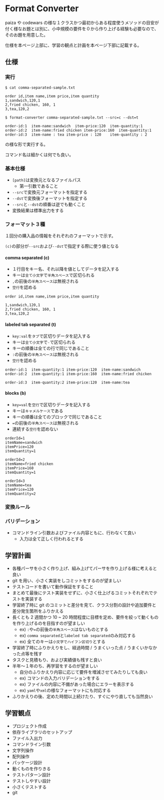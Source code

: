 # Format Converter
paiza や codewars の様な１クラスかつ最初からある程度使うメソッドの目安が付く様なお題とは別に、小中規模の要件を０から作り上げる経験も必要なので、そのお題を用意した。

仕様を本ページ上部に、学習の観点と計画を本ページ下部に記載する。


## 仕様
### 実行
```
$ cat comma-separated-sample.txt

order id,item name,item price,item quantity
1,sandwich,120,1
2,fried chicken, 160, 1
3,tea,120,2

$ format-converter comma-separated-sample.txt --src=c --dst=t

order-id:1	item-name:sandwich	item-price:120	item-quantity:1
order-id:2	item-name:fried chicken	item-price:160	item-quantity:1
order-id:3	item-name : tea	item-price : 120	item-quantity : 2
```

の様な形で実行する。

コマンド名は細かくは何でも良い。

### 基本仕様
+ `[path]`は変換元となるファイルパス
  + 第一引数であること
+ `--src`で変換元フォーマットを指定する
+ `--dst`で変換後フォーマットを指定する
+ `--src`と`--dst`の順番は逆でも動くこと
+ 変換結果は標準出力をする

### フォーマット３種
１回分の購入品の情報をそれぞれのフォーマットで示す。

`(c)`の部分が`--src`および`--dst`で指定する際に使う値となる

#### comma separated (c)
+ １行目をキー名、それ以降を値としてデータを記入する
+ キーは`全て小文字`で`半角スペース`で区切られる
+ `,`の前後の`半角スペース`は無視される
+ `空行`を認める

```
order id,item name,item price,item quantity

1,sandwich,120,1
2,fried chicken, 160, 1
3,tea,120,2
```

#### labeled tab separated (t)
+ `key:val`を`タブ`で区切りデータを記入する
+ キーは`全て小文字`で`-`で区切られる
+ キーの順番は全ての行で同じであること
+ `:`の前後の`半角スペース`は無視される
+ `空行`を認める

```
order-id:1	item-quantity:1	item-price:120	item-name:sandwich
order-id:2	item-quantity:1	item-price:160	item-name:fried chicken

order-id:3	item-quantity:2	item-price:120	item-name:tea
```

#### blocks (b)
+ `key=val`を`空行`で区切りデータを記入する
+ キーは`キャメルケース`である
+ キーの順番は全てのブロックで同じであること
+ `=`の前後の`半角スペース`は無視される
+ 連続する`空行`を認めない

```
orderId=1
itemName=sandwich
itemPrice=120
itemQuantity=1

orderId=2
itemName=fried chicken
itemPrice=160
itemQuantity=1

orderId=3
itemName=tea
itemPrice=120
itemQuantity=2
```

### 変換ルール
### バリデーション
+ コマンドライン引数およびファイル内容ともに、行わなくて良い
  + 入力は全て正しく行われるとする
  
## 学習計画
+ 各種パーサを小さく作り上げ、組み上げてパーサを作り上げる様に考えると良い
+ git を用い、小さく実装をしコミットをするのが望ましい
+ テストコードを書いて動作保証をすること
+ まとめて最後にテスト実装をせずに、小さく仕上げるコミットそれぞれでテストを実装する
+ 学習終了時に git のコミットと差分を見て、クラス分割の設計や追加要件と差分発生箇所をふりかえる
+ 長くとも 2 週間かつ 10 ~ 20 時間程度に目標を定め、要件を絞って動くものを作り上げるのを目指すのが望ましい
  + ex) `:`や`=`の前後の`半角スペース`はないものとする
  + ex) `comma separated`と`labeled tab separated`のみ対応する
  + ex) 全てのキーは`小文字でハイフン区切り`とする
+ 学習終了時にふりかえりをし、経過時間 / うまくいった点 / うまくいかなかった点等を残す
+ タスクと見積もり、および実績値も残すと良い
+ 半年〜１年のち、再学習をするのが望ましい
  + 自分のふりかえり内容に応じて要件を増減させてみたりしても良い
  + ex) コマンドの入力バリデーションをする
  + ex) ファイルの内容に不備があった場合にエラーを表示する
  + ex) `yaml`や`xml`の様なフォーマットにも対応する
+ ふりかえりの後、定めた時間以上続けたり、すぐにやり直しても当然良い

## 学習観点
+ プロジェクト作成
+ 依存ライブラリのセットアップ
+ ファイル入出力
+ コマンドライン引数
+ 文字列操作
+ 配列操作
+ パッケージ設計
+ 動くものを作りきる
+ テストパターン設計
+ テストしやすい設計
+ 小さくテストする
+ git
